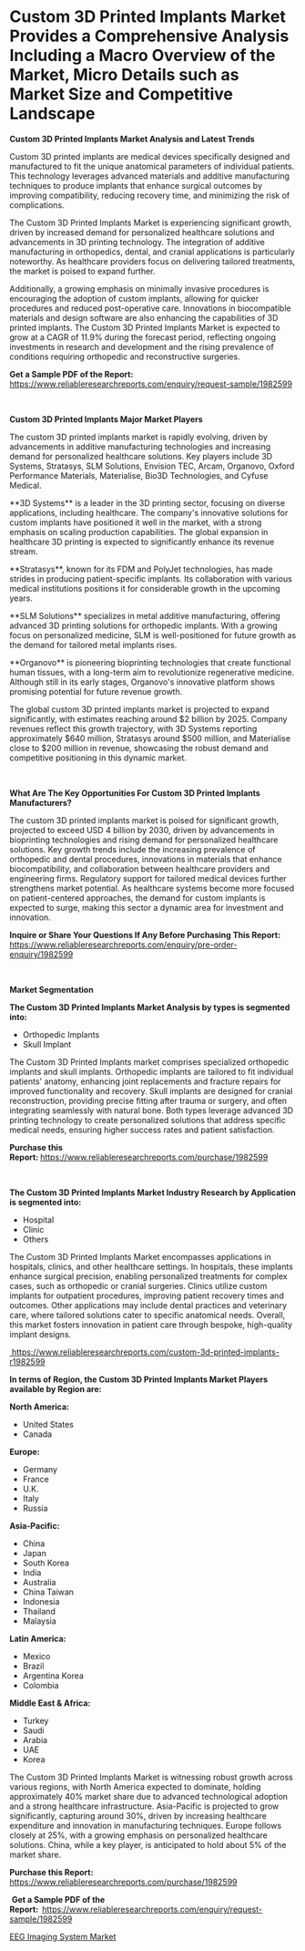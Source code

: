 <p><h1>Custom 3D Printed Implants Market Provides a Comprehensive Analysis Including a Macro Overview of the Market, Micro Details such as Market Size and Competitive Landscape</h1></p><p><strong>Custom 3D Printed Implants Market Analysis and Latest Trends</strong></p>
<p><p>Custom 3D printed implants are medical devices specifically designed and manufactured to fit the unique anatomical parameters of individual patients. This technology leverages advanced materials and additive manufacturing techniques to produce implants that enhance surgical outcomes by improving compatibility, reducing recovery time, and minimizing the risk of complications. </p><p>The Custom 3D Printed Implants Market is experiencing significant growth, driven by increased demand for personalized healthcare solutions and advancements in 3D printing technology. The integration of additive manufacturing in orthopedics, dental, and cranial applications is particularly noteworthy. As healthcare providers focus on delivering tailored treatments, the market is poised to expand further.</p><p>Additionally, a growing emphasis on minimally invasive procedures is encouraging the adoption of custom implants, allowing for quicker procedures and reduced post-operative care. Innovations in biocompatible materials and design software are also enhancing the capabilities of 3D printed implants. The Custom 3D Printed Implants Market is expected to grow at a CAGR of 11.9% during the forecast period, reflecting ongoing investments in research and development and the rising prevalence of conditions requiring orthopedic and reconstructive surgeries.</p></p>
<p><strong>Get a Sample PDF of the Report:&nbsp;</strong> <a href="https://www.reliableresearchreports.com/enquiry/request-sample/1982599?utm_campaign=3210&utm_medium=2&utm_source=Github&utm_content=ia&utm_term=05032025&utm_id=custom-3d-printed-implants">https://www.reliableresearchreports.com/enquiry/request-sample/1982599</a></p>
<p>&nbsp;</p>
<p><strong>Custom 3D Printed Implants Major Market Players</strong></p>
<p><p>The custom 3D printed implants market is rapidly evolving, driven by advancements in additive manufacturing technologies and increasing demand for personalized healthcare solutions. Key players include 3D Systems, Stratasys, SLM Solutions, Envision TEC, Arcam, Organovo, Oxford Performance Materials, Materialise, Bio3D Technologies, and Cyfuse Medical.</p><p>**3D Systems** is a leader in the 3D printing sector, focusing on diverse applications, including healthcare. The company's innovative solutions for custom implants have positioned it well in the market, with a strong emphasis on scaling production capabilities. The global expansion in healthcare 3D printing is expected to significantly enhance its revenue stream.</p><p>**Stratasys**, known for its FDM and PolyJet technologies, has made strides in producing patient-specific implants. Its collaboration with various medical institutions positions it for considerable growth in the upcoming years.</p><p>**SLM Solutions** specializes in metal additive manufacturing, offering advanced 3D printing solutions for orthopedic implants. With a growing focus on personalized medicine, SLM is well-positioned for future growth as the demand for tailored metal implants rises.</p><p>**Organovo** is pioneering bioprinting technologies that create functional human tissues, with a long-term aim to revolutionize regenerative medicine. Although still in its early stages, Organovo's innovative platform shows promising potential for future revenue growth.</p><p>The global custom 3D printed implants market is projected to expand significantly, with estimates reaching around $2 billion by 2025. Company revenues reflect this growth trajectory, with 3D Systems reporting approximately $640 million, Stratasys around $500 million, and Materialise close to $200 million in revenue, showcasing the robust demand and competitive positioning in this dynamic market.</p></p>
<p>&nbsp;</p>
<p><strong>What Are The Key Opportunities For Custom 3D Printed Implants Manufacturers?</strong></p>
<p><p>The custom 3D printed implants market is poised for significant growth, projected to exceed USD 4 billion by 2030, driven by advancements in bioprinting technologies and rising demand for personalized healthcare solutions. Key growth trends include the increasing prevalence of orthopedic and dental procedures, innovations in materials that enhance biocompatibility, and collaboration between healthcare providers and engineering firms. Regulatory support for tailored medical devices further strengthens market potential. As healthcare systems become more focused on patient-centered approaches, the demand for custom implants is expected to surge, making this sector a dynamic area for investment and innovation.</p></p>
<p><strong>Inquire or Share Your Questions If Any Before Purchasing This Report:</strong> <a href="https://www.reliableresearchreports.com/enquiry/pre-order-enquiry/1982599?utm_campaign=3210&utm_medium=2&utm_source=Github&utm_content=ia&utm_term=05032025&utm_id=custom-3d-printed-implants">https://www.reliableresearchreports.com/enquiry/pre-order-enquiry/1982599</a></p>
<p>&nbsp;</p>
<p><strong>Market Segmentation</strong></p>
<p><strong>The Custom 3D Printed Implants Market Analysis by types is segmented into:</strong></p>
<p><ul><li>Orthopedic Implants</li><li>Skull Implant</li></ul></p>
<p><p>The Custom 3D Printed Implants market comprises specialized orthopedic implants and skull implants. Orthopedic implants are tailored to fit individual patients' anatomy, enhancing joint replacements and fracture repairs for improved functionality and recovery. Skull implants are designed for cranial reconstruction, providing precise fitting after trauma or surgery, and often integrating seamlessly with natural bone. Both types leverage advanced 3D printing technology to create personalized solutions that address specific medical needs, ensuring higher success rates and patient satisfaction.</p></p>
<p><strong>Purchase this Report:&nbsp;</strong><a href="https://www.reliableresearchreports.com/purchase/1982599?utm_campaign=3210&utm_medium=2&utm_source=Github&utm_content=ia&utm_term=05032025&utm_id=custom-3d-printed-implants">https://www.reliableresearchreports.com/purchase/1982599</a></p>
<p>&nbsp;</p>
<p><strong>The Custom 3D Printed Implants Market Industry Research by Application is segmented into:</strong></p>
<p><ul><li>Hospital</li><li>Clinic</li><li>Others</li></ul></p>
<p><p>The Custom 3D Printed Implants Market encompasses applications in hospitals, clinics, and other healthcare settings. In hospitals, these implants enhance surgical precision, enabling personalized treatments for complex cases, such as orthopedic or cranial surgeries. Clinics utilize custom implants for outpatient procedures, improving patient recovery times and outcomes. Other applications may include dental practices and veterinary care, where tailored solutions cater to specific anatomical needs. Overall, this market fosters innovation in patient care through bespoke, high-quality implant designs.</p></p>
<p><a href="https://www.reliableresearchreports.com/custom-3d-printed-implants-r1982599?utm_campaign=3210&utm_medium=2&utm_source=Github&utm_content=ia&utm_term=05032025&utm_id=custom-3d-printed-implants">&nbsp;https://www.reliableresearchreports.com/custom-3d-printed-implants-r1982599</a></p>
<p><strong>In terms of Region, the Custom 3D Printed Implants Market Players available by Region are:</strong></p>
<p>
    <p> <strong> North America: </strong>
        <ul>
            <li>United States</li>
            <li>Canada</li>
        </ul>
        </p> 
    <p> <strong> Europe: </strong>
        <ul>
            <li>Germany</li>
            <li>France</li>
            <li>U.K.</li>
            <li>Italy</li>
            <li>Russia</li>
        </ul>
        </p> 
    <p> <strong> Asia-Pacific: </strong>
        <ul>
            <li>China</li>
            <li>Japan</li>
            <li>South Korea</li>
            <li>India</li>
            <li>Australia</li>
            <li>China Taiwan</li>
            <li>Indonesia</li>
            <li>Thailand</li>
            <li>Malaysia</li>
        </ul>
        </p> 
    <p> <strong> Latin America: </strong>
        <ul>
            <li>Mexico</li>
            <li>Brazil</li>
            <li>Argentina Korea</li>
            <li>Colombia</li>
        </ul>
        </p> 
    <p> <strong> Middle East & Africa: </strong>
        <ul>
            <li>Turkey</li>
            <li>Saudi</li>
            <li>Arabia</li>
            <li>UAE</li>
            <li>Korea</li>
        </ul>
    </p>
    </p>
<p><p>The Custom 3D Printed Implants Market is witnessing robust growth across various regions, with North America expected to dominate, holding approximately 40% market share due to advanced technological adoption and a strong healthcare infrastructure. Asia-Pacific is projected to grow significantly, capturing around 30%, driven by increasing healthcare expenditure and innovation in manufacturing techniques. Europe follows closely at 25%, with a growing emphasis on personalized healthcare solutions. China, while a key player, is anticipated to hold about 5% of the market share.</p></p>
<p><strong>Purchase this Report: </strong><a href="https://www.reliableresearchreports.com/purchase/1982599?utm_campaign=3210&utm_medium=2&utm_source=Github&utm_content=ia&utm_term=05032025&utm_id=custom-3d-printed-implants">https://www.reliableresearchreports.com/purchase/1982599</a></p>
<p>&nbsp;<strong>Get a Sample PDF of the Report:&nbsp;&nbsp;</strong><a href="https://www.reliableresearchreports.com/enquiry/request-sample/1982599?utm_campaign=3210&utm_medium=2&utm_source=Github&utm_content=ia&utm_term=05032025&utm_id=custom-3d-printed-implants">https://www.reliableresearchreports.com/enquiry/request-sample/1982599</a></p>
<p><strong></strong></p>
<p><p><a href="https://github.com/briandahm87/Market-Research-Report-List-1/blob/main/eeg-imaging-system-market.md?utm_campaign=3210&utm_medium=2&utm_source=Github&utm_content=ia&utm_term=05032025&utm_id=custom-3d-printed-implants">EEG Imaging System Market</a></p></p>